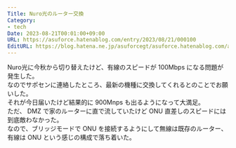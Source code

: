 ```yaml
---
Title: Nuro光のルーター交換
Category:
- tech
Date: 2023-08-21T00:01:00+09:00
URL: https://asuforce.hatenablog.com/entry/2023/08/21/000100
EditURL: https://blog.hatena.ne.jp/asuforcegt/asuforce.hatenablog.com/atom/entry/820878482960503952
---
```


Nuro光に今秋から切り替えたけど、有線のスピードが 100Mbps になる問題が発生した。  
なのでサポセンに連絡したところ、最新の機種に交換してくれるとのことでお願いした。  
それが今日届いたけど結果的に 900Mnps も出るようになって大満足。  
ただ、 DMZ で家のルーターに直で流していたけど ONU 直差しのスピードには到底敵わなかった。  
なので、ブリッジモードで ONU を接続するようにして無線は既存のルーター、有線は ONU という感じの構成で落ち着いた。
